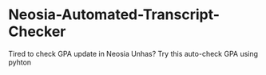 # Neosia-Automated-Transcript-Checker
Tired to check GPA update in Neosia Unhas? Try this auto-check GPA using pyhton
